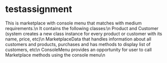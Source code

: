 # testassignment
This is marketplace with console menu that matches with medium requirements.\n
It contains the following classes:\n
  Product and Customer (system creates a new class instance for every product or customer with its name, price, etc)\n
  MarketplaceData that handles information about all customers and products, purchases and has methods to display list of customers, etc\n
  ConsoleMenu provides an opportunity for user to call Marketplace methods using the console menu\n
